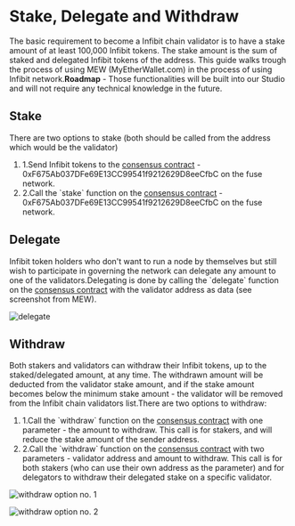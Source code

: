 # Stake, Delegate and Withdraw

The basic requirement to become a Infibit chain validator is to have a stake amount of at least 100,000 Infibit tokens. The stake amount is the sum of staked and delegated Infibit tokens of the address. This guide walks trough the process of using MEW (MyEtherWallet.com) in the process of using Infibit network.**Roadmap** - Those functionalities will be built into our Studio and will not require any technical knowledge in the future.

## Stake <a href="#stake" id="stake"></a>

There are two options to stake (both should be called from the address which would be the validator)

1. 1.Send Infibit tokens to the [consensus contract](https://infibitscan.com/address/0xF675Ab037DFe69E13CC99541f9212629D8eeCfbC) - 0xF675Ab037DFe69E13CC99541f9212629D8eeCfbC on the fuse network.
2. 2.Call the \`stake\` function on the [consensus contract](https://infibitscan.com/address/0xF675Ab037DFe69E13CC99541f9212629D8eeCfbC) - 0xF675Ab037DFe69E13CC99541f9212629D8eeCfbC on the fuse network.

## Delegate <a href="#delegate" id="delegate"></a>

Infibit token holders who don't want to run a node by themselves but still wish to participate in governing the network can delegate any amount to one of the validators.Delegating is done by calling the \`delegate\` function on the [consensus contract](https://infibitscan.com/address/0xF675Ab037DFe69E13CC99541f9212629D8eeCfbC) with the validator address as data (see screenshot from MEW).

![delegate](https://3886961007-files.gitbook.io/\~/files/v0/b/gitbook-x-prod.appspot.com/o/spaces%2F-MQROvzQPC4eD8u5AQhv%2Fuploads%2FfW2bi43f3TMgmwzi7wSZ%2Fimage.png?alt=media\&token=f30eb8a1-ff40-4f1e-9f73-89466ea2c83e)

## Withdraw <a href="#withdraw" id="withdraw"></a>

Both stakers and validators can withdraw their Infibit tokens, up to the staked/delegated amount, at any time. The withdrawn amount will be deducted from the validator stake amount, and if the stake amount becomes below the minimum stake amount - the validator will be removed from the Infibit chain validators list.There are two options to withdraw:

1. 1.Call the \`withdraw\` function on the [consensus contract](https://infibitscan.com/address/0xF675Ab037DFe69E13CC99541f9212629D8eeCfbC) with one parameter - the amount to withdraw. This call is for stakers, and will reduce the stake amount of the sender address.
2. 2.Call the \`withdraw\` function on the [consensus contract](https://infibitscan.com/address/0xF675Ab037DFe69E13CC99541f9212629D8eeCfbC) with two parameters - validator address and amount to withdraw. This call is for both stakers (who can use their own address as the parameter) and for delegators to withdraw their delegated stake on a specific validator.

![withdraw option no. 1](https://3886961007-files.gitbook.io/\~/files/v0/b/gitbook-x-prod.appspot.com/o/spaces%2F-MQROvzQPC4eD8u5AQhv%2Fuploads%2FyBpFV4W9N9vgpGyFEr76%2Fimage.png?alt=media\&token=0f715110-4b8d-4a35-81a6-93383d903f42)

![withdraw option no. 2](https://3886961007-files.gitbook.io/\~/files/v0/b/gitbook-x-prod.appspot.com/o/spaces%2F-MQROvzQPC4eD8u5AQhv%2Fuploads%2FTGmteQzEhEXuDVbibfVt%2Fimage.png?alt=media\&token=84a4f2a6-3c5e-41d7-b427-a845db9f82d2)
